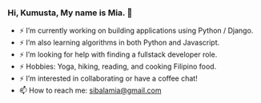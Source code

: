 ### Hi, Kumusta, My name is Mia. 👋

<!-- **msibala/msibala** is a ✨ _special_ ✨ repository because its `README.md` (this file) appears on your GitHub profile.

Here are some ideas to get you started: -->

- ⚡ I’m currently working on building applications using Python / Django.
- ⚡ I’m also learning algorithms in both Python and Javascript.
- ⚡ I’m looking for help with finding a fullstack developer role.
- ⚡ Hobbies: Yoga, hiking, reading, and cooking Filipino food.
- ⚡ I’m interested in collaborating or have a coffee chat!
- 📫 How to reach me: sibalamia@gmail.com

